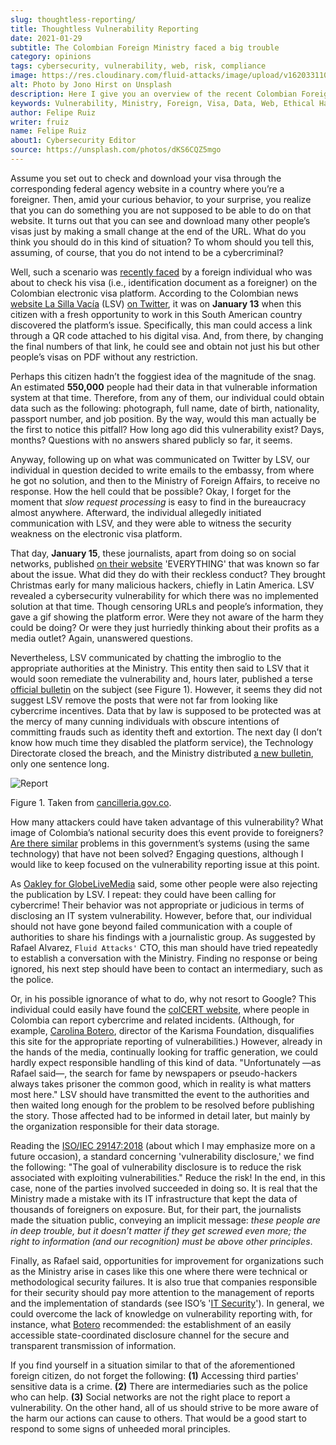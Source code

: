 ```yaml
---
slug: thoughtless-reporting/
title: Thoughtless Vulnerability Reporting
date: 2021-01-29
subtitle: The Colombian Foreign Ministry faced a big trouble
category: opinions
tags: cybersecurity, vulnerability, web, risk, compliance
image: https://res.cloudinary.com/fluid-attacks/image/upload/v1620331106/blog/thoughtless-reporting/cover_j9r5l2.webp
alt: Photo by Jono Hirst on Unsplash
description: Here I give you an overview of the recent Colombian Foreign Ministry's security problem and the inadequate disclosure of such vulnerability in the media.
keywords: Vulnerability, Ministry, Foreign, Visa, Data, Web, Ethical Hacking, Pentesting
author: Felipe Ruiz
writer: fruiz
name: Felipe Ruiz
about1: Cybersecurity Editor
source: https://unsplash.com/photos/dKS6CQZ5mgo
---
```


Assume you set out to check and download your visa through the
corresponding federal agency website in a country where you’re a
foreigner. Then, amid your curious behavior, to your surprise, you
realize that you can do something you are not supposed to be able to do
on that website. It turns out that you can see and download many other
people’s visas just by making a small change at the end of the URL. What
do you think you should do in this kind of situation? To whom should you
tell this, assuming, of course, that you do not intend to be a
cybercriminal?

Well, such a scenario was [recently
faced](https://www.dw.com/es/colombia-falla-inform%C3%A1tica-expone-datos-de-550000-personas-extranjeras/a-56245939)
by a foreign individual who was about to check his visa (i.e.,
identification document as a foreigner) on the Colombian electronic visa
platform. According to the Colombian news [website La Silla
Vacía](https://lasillavacia.com/) (LSV) [on
Twitter](https://twitter.com/lasillavacia/status/1350221344231796747),
it was on **January 13** when this citizen with a fresh opportunity to
work in this South American country discovered the platform’s issue.
Specifically, this man could access a link through a QR code attached to
his digital visa. And, from there, by changing the final numbers of that
link, he could see and obtain not just his but other people’s visas on
PDF without any restriction.

Perhaps this citizen hadn’t the foggiest idea of the magnitude of the
snag. An estimated **550,000** people had their data in that vulnerable
information system at that time. Therefore, from any of them, our
individual could obtain data such as the following: photograph, full
name, date of birth, nationality, passport number, and job position. By
the way, would this man actually be the first to notice this pitfall?
How long ago did this vulnerability exist? Days, months? Questions with
no answers shared publicly so far, it seems.

Anyway, following up on what was communicated on Twitter by LSV, our
individual in question decided to write emails to the embassy, from
where he got no solution, and then to the Ministry of Foreign Affairs,
to receive no response. How the hell could that be possible? Okay, I
forget for the moment that *slow request processing* is easy to find in
the bureaucracy almost anywhere. Afterward, the individual allegedly
initiated communication with LSV, and they were able to witness the
security weakness on the electronic visa platform.

That day, **January 15**, these journalists, apart from doing so on
social networks, published [on their
website](https://lasillavacia.com/bache-seguridad-amenazo-los-datos-extranjeros-y-cancilleria-no-sabia-79749)
'EVERYTHING' that was known so far about the issue. What did they do
with their reckless conduct? They brought Christmas early for many
malicious hackers, chiefly in Latin America. LSV revealed a
cybersecurity vulnerability for which there was no implemented solution
at that time. Though censoring URLs and people’s information, they gave
a gif showing the platform error. Were they not aware of the harm they
could be doing? Or were they just hurriedly thinking about their profits
as a media outlet? Again, unanswered questions.

Nevertheless, LSV communicated by chatting the imbroglio to the
appropriate authorities at the Ministry. This entity then said to LSV
that it would soon remediate the vulnerability and, hours later,
published a terse [official
bulletin](https://www.cancilleria.gov.co/newsroom/news/cancilleria-informa-falla-sistema-informacion-plataforma-visas-electronicas)
on the subject (see Figure 1). However, it seems they did not suggest
LSV remove the posts that were not far from looking like cybercrime
incentives. Data that by law is supposed to be protected was at the
mercy of many cunning individuals with obscure intentions of committing
frauds such as identity theft and extortion. The next day (I don’t know
how much time they disabled the platform service), the Technology
Directorate closed the breach, and the Ministry distributed [a new
bulletin](https://www.cancilleria.gov.co/newsroom/news/cancilleria-informa-fue-solucionada-superada-falla-presentada-sistema-informacion),
only one sentence long.

<div class="imgblock">

![Report](https://res.cloudinary.com/fluid-attacks/image/upload/v1620331105/blog/thoughtless-reporting/report_wlm92j.webp)

<div class="title">

Figure 1. Taken from [cancilleria.gov.co](https://www.cancilleria.gov.co/newsroom/news/cancilleria-informa-falla-sistema-informacion-plataforma-visas-electronicas).

</div>

</div>

How many attackers could have taken advantage of this vulnerability?
What image of Colombia’s national security does this event provide to
foreigners? [Are there
similar](https://www.enter.co/empresas/seguridad/la-falla-de-la-cancilleria-colombiana-que-expuso-miles-de-visas/)
problems in this government’s systems (using the same technology) that
have not been solved? Engaging questions, although I would like to keep
focused on the vulnerability reporting issue at this point.

<cta-banner
  buttontxt="Read more"
  link="/solutions/vulnerability-management/"
  title="Get started with Fluid Attacks' Vulnerability Management solution
  right now"
/>

As [Oakley for
GlobeLiveMedia](https://globelivemedia.com/news/a-computer-error-by-the-colombian-foreign-ministry-made-the-visas-of-some-550000-foreigners-public/)
said, some other people were also rejecting the publication by LSV. I
repeat: they could have been calling for cybercrime\! Their behavior was
not appropriate or judicious in terms of disclosing an IT system
vulnerability. However, before that, our individual should not have gone
beyond failed communication with a couple of authorities to share his
findings with a journalistic group. As suggested by Rafael Alvarez,
`Fluid Attacks'` CTO, this man should have tried repeatedly to establish
a conversation with the Ministry. Finding no response or being ignored,
his next step should have been to contact an intermediary, such as the
police.

Or, in his possible ignorance of what to do, why not resort to Google?
This individual could easily have found the [colCERT
website](http://www.colcert.gov.co/), where people in Colombia can
report cybercrime and related incidents. (Although, for example,
[Carolina
Botero](https://www.elespectador.com/opinion/la-importancia-de-reportar-fallos-en-sistemas-informaticos-del-estado/),
director of the Karisma Foundation, disqualifies this site for the
appropriate reporting of vulnerabilities.) However, already in the hands
of the media, continually looking for traffic generation, we could
hardly expect responsible handling of this kind of data. "Unfortunately
—as Rafael said—, the search for fame by newspapers or pseudo-hackers
always takes prisoner the common good, which in reality is what matters
most here." LSV should have transmitted the event to the authorities and
then waited long enough for the problem to be resolved before publishing
the story. Those affected had to be informed in detail later, but mainly
by the organization responsible for their data storage.

Reading the
[ISO/IEC 29147:2018](https://www.iso.org/standard/72311.html) (about
which I may emphasize more on a future occasion), a standard concerning
'vulnerability disclosure,' we find the following: "The goal of
vulnerability disclosure is to reduce the risk associated with
exploiting vulnerabilities." Reduce the risk\! In the end, in this case,
none of the parties involved succeeded in doing so. It is real that the
Ministry made a mistake with its IT infrastructure that kept the data of
thousands of foreigners on exposure. But, for their part, the
journalists made the situation public, conveying an implicit message:
*these people are in deep trouble, but it doesn’t matter if they get
screwed even more; the right to information (and our recognition) must
be above other principles*.

Finally, as Rafael said, opportunities for improvement for organizations
such as the Ministry arise in cases like this one where there were
technical or methodological security failures. It is also true that
companies responsible for their security should pay more attention to
the management of reports and the implementation of standards (see ISO’s
'[IT Security](https://www.iso.org/ics/35.030/x/)'). In general, we
could overcome the lack of knowledge on vulnerability reporting with,
for instance, what
[Botero](https://www.elespectador.com/opinion/la-importancia-de-reportar-fallos-en-sistemas-informaticos-del-estado/)
recommended: the establishment of an easily accessible state-coordinated
disclosure channel for the secure and transparent transmission of
information.

If you find yourself in a situation similar to that of the
aforementioned foreign citizen, do not forget the following: **(1)**
Accessing third parties' sensitive data is a crime. **(2)** There are
intermediaries such as the police who can help. **(3)** Social networks
are not the right place to report a vulnerability. On the other hand,
all of us should strive to be more aware of the harm our actions can
cause to others. That would be a good start to respond to some signs of
unheeded moral principles.
